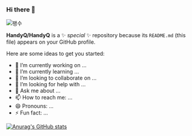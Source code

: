 ### Hi there 👋

![팽수](https://www.google.com/url?sa=i&url=https%3A%2F%2Fblog.naver.com%2FPostView.nhn%3FblogId%3Dastray0313%26logNo%3D221726132432&psig=AOvVaw2IUwlTjiUXIYjhPa3dUd39&ust=1612336570278000&source=images&cd=vfe&ved=0CAIQjRxqFwoTCMixwPbTyu4CFQAAAAAdAAAAABAU)


**HandyQ/HandyQ** is a ✨ _special_ ✨ repository because its `README.md` (this file) appears on your GitHub profile.

Here are some ideas to get you started:

- 🔭 I’m currently working on ...
- 🌱 I’m currently learning ...
- 👯 I’m looking to collaborate on ...
- 🤔 I’m looking for help with ...
- 💬 Ask me about ...
- 📫 How to reach me: ...
- 😄 Pronouns: ...
- ⚡ Fun fact: ...

[![Anurag's GitHub stats](https://github-readme-stats.vercel.app/api?username=HandyQ)](https://github.com/anuraghazra/github-readme-stats)
